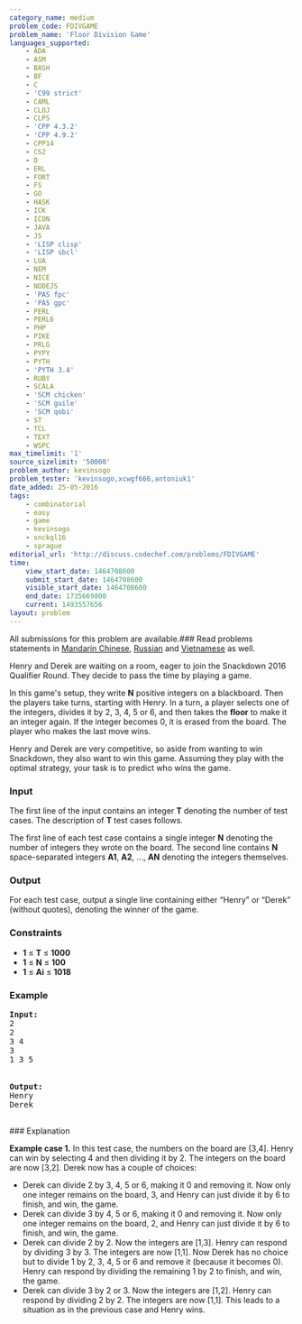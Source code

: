 ```yaml
---
category_name: medium
problem_code: FDIVGAME
problem_name: 'Floor Division Game'
languages_supported:
    - ADA
    - ASM
    - BASH
    - BF
    - C
    - 'C99 strict'
    - CAML
    - CLOJ
    - CLPS
    - 'CPP 4.3.2'
    - 'CPP 4.9.2'
    - CPP14
    - CS2
    - D
    - ERL
    - FORT
    - FS
    - GO
    - HASK
    - ICK
    - ICON
    - JAVA
    - JS
    - 'LISP clisp'
    - 'LISP sbcl'
    - LUA
    - NEM
    - NICE
    - NODEJS
    - 'PAS fpc'
    - 'PAS gpc'
    - PERL
    - PERL6
    - PHP
    - PIKE
    - PRLG
    - PYPY
    - PYTH
    - 'PYTH 3.4'
    - RUBY
    - SCALA
    - 'SCM chicken'
    - 'SCM guile'
    - 'SCM qobi'
    - ST
    - TCL
    - TEXT
    - WSPC
max_timelimit: '1'
source_sizelimit: '50000'
problem_author: kevinsogo
problem_tester: 'kevinsogo,xcwgf666,antoniuk1'
date_added: 25-05-2016
tags:
    - combinatorial
    - easy
    - game
    - kevinsogo
    - snckql16
    - sprague
editorial_url: 'http://discuss.codechef.com/problems/FDIVGAME'
time:
    view_start_date: 1464708600
    submit_start_date: 1464708600
    visible_start_date: 1464708600
    end_date: 1735669800
    current: 1493557656
layout: problem
---
```

All submissions for this problem are available.###  Read problems statements in [Mandarin Chinese](http://www.codechef.com/download/translated/SNCKQL16/mandarin/FDIVGAME.pdf), [Russian](http://www.codechef.com/download/translated/SNCKQL16/russian/FDIVGAME.pdf) and [Vietnamese](http://www.codechef.com/download/translated/SNCKQL16/vietnamese/FDIVGAME.pdf) as well.

Henry and Derek are waiting on a room, eager to join the Snackdown 2016 Qualifier Round. They decide to pass the time by playing a game.

In this game's setup, they write **N** positive integers on a blackboard. Then the players take turns, starting with Henry. In a turn, a player selects one of the integers, divides it by 2, 3, 4, 5 or 6, and then takes the **floor** to make it an integer again. If the integer becomes 0, it is erased from the board. The player who makes the last move wins.

Henry and Derek are very competitive, so aside from wanting to win Snackdown, they also want to win this game. Assuming they play with the optimal strategy, your task is to predict who wins the game.

### Input

The first line of the input contains an integer **T** denoting the number of test cases. The description of **T** test cases follows.

The first line of each test case contains a single integer **N** denoting the number of integers they wrote on the board. The second line contains **N** space-separated integers **A1**, **A2**, ..., **AN** denoting the integers themselves.

### Output

For each test case, output a single line containing either “Henry” or “Derek” (without quotes), denoting the winner of the game.

### Constraints

- **1** ≤ **T** ≤ **1000**
- **1** ≤ **N** ≤ **100**
- **1** ≤ **Ai** ≤ **1018**

### Example

<pre><b>Input:</b>
<tt>2
2
3 4
3
1 3 5
</tt>

<b>Output:</b>
<tt>Henry
Derek
</tt>
</pre>### Explanation

**Example case 1.** In this test case, the numbers on the board are \[3,4\]. Henry can win by selecting 4 and then dividing it by 2. The integers on the board are now \[3,2\]. Derek now has a couple of choices:

- Derek can divide 2 by 3, 4, 5 or 6, making it 0 and removing it. Now only one integer remains on the board, 3, and Henry can just divide it by 6 to finish, and win, the game.
- Derek can divide 3 by 4, 5 or 6, making it 0 and removing it. Now only one integer remains on the board, 2, and Henry can just divide it by 6 to finish, and win, the game.
- Derek can divide 2 by 2. Now the integers are \[1,3\]. Henry can respond by dividing 3 by 3. The integers are now \[1,1\]. Now Derek has no choice but to divide 1 by 2, 3, 4, 5 or 6 and remove it (because it becomes 0). Henry can respond by dividing the remaining 1 by 2 to finish, and win, the game.
- Derek can divide 3 by 2 or 3. Now the integers are \[1,2\]. Henry can respond by dividing 2 by 2. The integers are now \[1,1\]. This leads to a situation as in the previous case and Henry wins.
